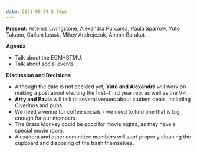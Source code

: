 ```yaml
---
date: 2021-09-29 5:00pm
---
```


**Present:** Artemis Livingstone, Alexandra Purcarea, Paula Sparrow, Yuto Takano, Callum Leask, Mikey Andrejczuk, Ammir Barakat

**Agenda**
* Talk about the EGM+STMU.
* Talk about social events.

**Discussion and Decisions**
* Although the date is not decided yet, **Yuto and Alexandra** will work on making a post about electing the first+third year rep, as well as the VP.
* **Arty and Paula** will talk to several venues about student deals, including Civerinos and pubs.
* We need a venue for coffee socials - we need to find one that is big enough for our members.
* The Brass Monkey could be good for movie nights, as they have a special movie room.
* Alexandra and other committee members will start properly cleaning the cupboard and disposing of the trash themselves.
